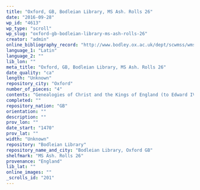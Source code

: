 ```yaml
---
title: "Oxford, GB, Bodleian Library, MS Ash. Rolls 26"
date: "2016-09-28"
wp_id: "4613"
wp_type: "scroll"
wp_slug: "oxford-gb-bodleian-library-ms-ash-rolls-26"
creator: "admin"
online_bibliography_record: "http://www.bodley.ox.ac.uk/dept/scwmss/wmss/online/medieval/ashmole/ashmole-rolls.html"
language_1: "Latin"
language_2: ""
lib_lon: ""
meta_title: "Oxford, GB, Bodleian Library, MS Ash. Rolls 26"
date_quality: "ca"
length: "Unknown"
repository_city: "Oxford"
number_of_pieces: "4"
contents: "Genealogies of Christ and the Kings of England (to Edward IV with four of his children), with extracts from John of Bridlington's Vaticinia (text and commentary)."
completed: ""
repository_nation: "GB"
orientation: ""
description: ""
prov_lon: ""
date_start: "1470"
prov_lat: ""
width: "Unknown"
repository: "Bodleian Library"
repository_name_and_city: "Bodleian Library, Oxford GB"
shelfmark: "MS Ash. Rolls 26"
provenance: "England"
lib_lat: ""
online_images: ""
_scrolls_id: "201"
---
```




